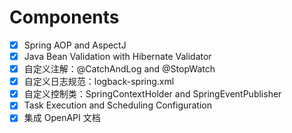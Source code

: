 # Components

- [X] Spring AOP and AspectJ
- [X] Java Bean Validation with Hibernate Validator
- [X] 自定义注解：@CatchAndLog and @StopWatch
- [X] 自定义日志规范：logback-spring.xml
- [X] 自定义控制类：SpringContextHolder and SpringEventPublisher
- [X] Task Execution and Scheduling Configuration
- [X] 集成 OpenAPI 文档
